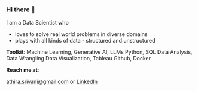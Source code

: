 ### Hi there 👋

I am a Data Scientist who
- loves to solve real world problems in diverse domains
- plays with all kinds of data - structured and unstructured
  
**Toolkit**:
Machine Learning, Generative AI, LLMs
Python, SQL
Data Analysis, Data Wrangling
Data Visualization, Tableau
Github, Docker

**Reach me at**: 

[athira.srivani@gmail.com](mailto:athira.srivani@gmail.com) or [LinkedIn](https://www.linkedin.com/in/athira-srivani/)
